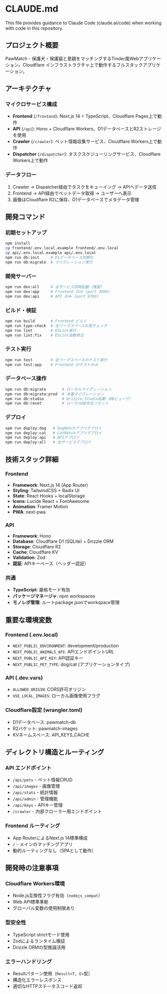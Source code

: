 # CLAUDE.md

This file provides guidance to Claude Code (claude.ai/code) when working with code in this repository.

## プロジェクト概要

PawMatch - 保護犬・保護猫と里親をマッチングするTinder風Webアプリケーション。Cloudflare インフラストラクチャ上で動作するフルスタックアプリケーション。

## アーキテクチャ

### マイクロサービス構成

- **Frontend** (`/frontend`): Next.js 14 + TypeScript、Cloudflare Pages上で動作
- **API** (`/api`): Hono + Cloudflare Workers、D1データベースとR2ストレージを使用
- **Crawler** (`/crawler`): ペット情報収集サービス、Cloudflare Workers上で動作
- **Dispatcher** (`/dispatcher`): タスクスケジューリングサービス、Cloudflare Workers上で動作

### データフロー

1. Crawler → Dispatcher経由でタスクをキューイング → APIへデータ送信
2. Frontend → API経由でペットデータ取得 → ユーザーへ表示
3. 画像はCloudflare R2に保存、D1データベースでメタデータ管理

## 開発コマンド

### 初期セットアップ

```bash
npm install
cp frontend/.env.local.example frontend/.env.local
cp api/.env.local.example api/.env.local
npm run db:init     # D1データベース初期化
npm run db:migrate  # マイグレーション実行
```

### 開発サーバー

```bash
npm run dev:all     # 全サービス同時起動（推奨）
npm run dev:app     # Frontend のみ (port 3004)
npm run dev:api     # API のみ (port 9789)
```

### ビルド・検証

```bash
npm run build       # Frontend ビルド
npm run type-check  # 全ワークスペースの型チェック
npm run lint        # ESLint実行
npm run lint:fix    # ESLint自動修正
```

### テスト実行

```bash
npm run test        # 全ワークスペースのテスト実行
npm run test:app    # Frontend のテストのみ
```

### データベース操作

```bash
npm run db:migrate       # ローカルマイグレーション
npm run db:migrate:prod  # 本番マイグレーション
npm run db:studio        # Drizzle Studio起動（DBビューア）
npm run db:reset         # ローカルDB完全リセット
```

### デプロイ

```bash
npm run deploy:dog   # DogMatchアプリデプロイ
npm run deploy:cat   # CatMatchアプリデプロイ
npm run deploy:api   # APIデプロイ
npm run deploy:all   # 全サービスデプロイ
```

## 技術スタック詳細

### Frontend

- **Framework**: Next.js 14 (App Router)
- **Styling**: TailwindCSS + Radix UI
- **State**: React Hooks + localStorage
- **Icons**: Lucide React + FontAwesome
- **Animation**: Framer Motion
- **PWA**: next-pwa

### API

- **Framework**: Hono
- **Database**: Cloudflare D1 (SQLite) + Drizzle ORM
- **Storage**: Cloudflare R2
- **Cache**: Cloudflare KV
- **Validation**: Zod
- **認証**: APIキーベース（ヘッダー認証）

### 共通

- **TypeScript**: 厳格モード有効
- **パッケージマネージャ**: npm workspaces
- **モノレポ管理**: ルートpackage.jsonでworkspace管理

## 重要な環境変数

### Frontend (.env.local)

- `NEXT_PUBLIC_ENVIRONMENT`: development/production
- `NEXT_PUBLIC_ANIMALS_API`: APIエンドポイントURL
- `NEXT_PUBLIC_API_KEY`: API認証キー
- `NEXT_PUBLIC_PET_TYPE`: dog/cat (アプリケーションタイプ)

### API (.dev.vars)

- `ALLOWED_ORIGIN`: CORS許可オリジン
- `USE_LOCAL_IMAGES`: ローカル画像使用フラグ

### Cloudflare設定 (wrangler.toml)

- D1データベース: pawmatch-db
- R2バケット: pawmatch-images
- KVネームスペース: API_KEYS_CACHE

## ディレクトリ構造とルーティング

### API エンドポイント

- `/api/pets` - ペット情報CRUD
- `/api/images` - 画像管理
- `/api/stats` - 統計情報
- `/api/admin` - 管理機能
- `/api/keys` - APIキー管理
- `/crawler` - 内部クローラー用エンドポイント

### Frontend ルーティング

- App RouterによるNext.js 14標準構成
- `/` - メインのマッチングアプリ
- 動的ルーティングなし（SPAとして動作）

## 開発時の注意事項

### Cloudflare Workers環境

- Node.js互換性フラグ有効（`nodejs_compat`）
- Web API標準準拠
- グローバル変数の使用制限あり

### 型安全性

- TypeScript strictモード使用
- Zodによるランタイム検証
- Drizzle ORMの型推論活用

### エラーハンドリング

- Resultパターン使用（`Result<T, E>`型）
- 構造化エラーレスポンス
- 適切なHTTPステータスコード返却
